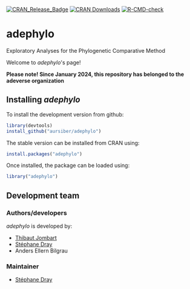 [![CRAN_Release_Badge](http://www.r-pkg.org/badges/version-ago/adephylo)](http://cran.r-project.org/package=adephylo)
[![CRAN Downloads](https://cranlogs.r-pkg.org/badges/adephylo)](https://cran.r-project.org/package=adephylo)
[![R-CMD-check](https://github.com/aursiber/adephylo/workflows/R-CMD-check/badge.svg)](https://github.com/aursiber/adephylo/actions)


# adephylo
Exploratory Analyses for the Phylogenetic Comparative Method

Welcome to *adephylo*'s page!

**Please note! Since January 2024, this repository has belonged to the adeverse organization**

Installing *adephylo*
-------------
To install the development version from github:

```r
library(devtools)
install_github("aursiber/adephylo")
```

The stable version can be installed from CRAN using:

```r
install.packages("adephylo")
```

Once installed, the package can be loaded using:

```r
library("adephylo")
```





Development team
-------------
### Authors/developers
*adephylo* is developed by:
* [Thibaut Jombart](https://sites.google.com/site/thibautjombart/)
* [Stéphane Dray](http://pbil.univ-lyon1.fr/members/dray/)
* Anders Ellern Bilgrau

### Maintainer
* [Stéphane Dray](http://pbil.univ-lyon1.fr/members/dray/)
